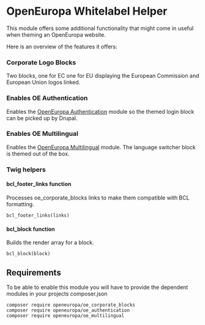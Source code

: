# OpenEuropa Whitelabel Helper

This module offers some additional functionality that might come in useful when
theming an OpenEuropa website.

Here is an overview of the features it offers:

### Corporate Logo Blocks

Two blocks, one for EC one for EU displaying the European Commission and European Union logos linked.

### Enables OE Authentication

Enables the [OpenEuropa Authentication](https://github.com/openeuropa/oe_authentication) module so the themed login block can be picked up by Drupal.

### Enables OE Multilingual

Enables the [OpenEuropa Multilingual](https://github.com/openeuropa/oe_multilingual) module.
The language switcher block is themed out of the box.

### Twig helpers
#### bcl_footer_links function
Processes oe_corporate_blocks links to make them compatible with BCL formatting.
```
bcl_footer_links(links)
```
#### bcl_block function
Builds the render array for a block.
```
bcl_block(block)
```

## Requirements

To be able to enable this module you will have to provide the dependent modules in your projects composer.json

```
composer require openeuropa/oe_corporate_blocks
composer require openeuropa/oe_authentication
composer require openeuropa/oe_multilingual
```

